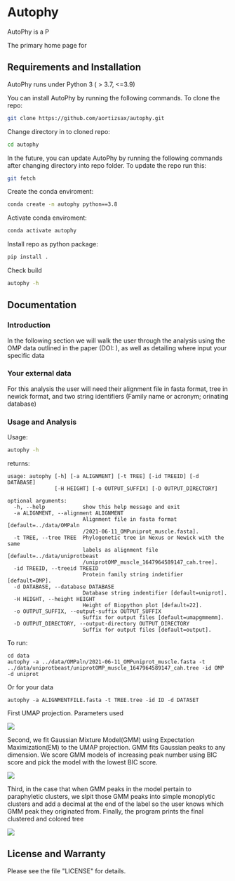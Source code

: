 # Autophy

AutoPhy is a P


The primary home page for 

## Requirements and Installation

AutoPhy runs under Python 3 ( > 3.7, <=3.9)

You can install AutoPhy by running the following commands. To clone the repo:
```bash
git clone https://github.com/aortizsax/autophy.git
```

Change directory in to cloned repo:

```bash
cd autophy
```

In the future, you can update AutoPhy by running the following commands after changing directory into repo folder. To update the repo run this:
```bash
git fetch
```

Create the conda enviroment:

```bash
conda create -n autophy python==3.8
```

Activate conda enviroment:

```bash
conda activate autophy
```

Install repo as python package:

```bash
pip install .
```

Check build

```bash
autophy -h
```

## Documentation

### Introduction
In the following section we will walk the user through the analysis using the OMP data outlined in the paper (DOI: ), as well as detailing where input your specific data  

### Your external data
For this analysis the user will need their alignment file in fasta format, tree in newick format, and two string identifiers (Family name or acronym; orinating database)


### Usage and Analysis

Usage:
```bash
autophy -h
```
returns:
```{bash}
usage: autophy [-h] [-a ALIGNMENT] [-t TREE] [-id TREEID] [-d DATABASE]
               [-H HEIGHT] [-o OUTPUT_SUFFIX] [-D OUTPUT_DIRECTORY]

optional arguments:
  -h, --help            show this help message and exit
  -a ALIGNMENT, --alignment ALIGNMENT
                        Alignment file in fasta format [default=../data/OMPaln
                        /2021-06-11_OMPuniprot_muscle.fasta].
  -t TREE, --tree TREE  Phylogenetic tree in Nexus or Newick with the same
                        labels as alignment file [default=../data/uniprotbeast
                        /uniprotOMP_muscle_1647964589147_cah.tree].
  -id TREEID, --treeid TREEID
                        Protein family string indetifier [default=OMP].
  -d DATABASE, --database DATABASE
                        Database string indentifier [default=uniprot].
  -H HEIGHT, --height HEIGHT
                        Height of Biopython plot [default=22].
  -o OUTPUT_SUFFIX, --output-suffix OUTPUT_SUFFIX
                        Suffix for output files [default=umapgmmemm].
  -D OUTPUT_DIRECTORY, --output-directory OUTPUT_DIRECTORY
                        Suffix for output files [default=output].
```

To run:
```{bash}
cd data
autophy -a ../data/OMPaln/2021-06-11_OMPuniprot_muscle.fasta -t ../data/uniprotbeast/uniprotOMP_muscle_1647964589147_cah.tree -id OMP -d uniprot
```
Or for your data
```{bash}
autophy -a ALIGNMENTFILE.fasta -t TREE.tree -id ID -d DATASET 
```

First UMAP projection. Parameters used 

![](./output/2023-03-28_10_ogUMAPproguniprotOMP_precomputed.svg)

Second, we fit Gaussian Mixture Model(GMM) using Expectation Maximization(EM) to the UMAP projection. GMM fits Gaussian peaks to any dimension. We score GMM models of increasing peak number using BIC score and pick the model with the lowest BIC score.

![](./output/2023-03-28_10_GMMsweep_uniprotOMP_precomputed.svg)


Third, in the case that when GMM peaks in the model pertain to paraphyletic clusters, we slpit those GMM peaks into simple monoplytic clusters and add a decimal at the end of the label so the user knows which GMM peak they originated from. Finally, the program prints the final clustered and colored tree 

![](./output/2023-03-28_10_EMClust_uniprotOMP_precomputed_coloredtree.svg)


## License and Warranty
Please see the file "LICENSE" for details.
